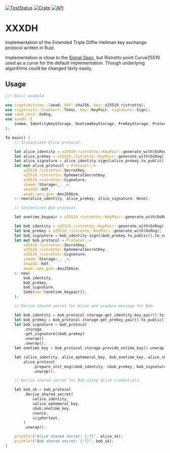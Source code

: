 [![TestStatus](https://github.com/alexyer/xxxdh/actions/workflows/rust_test.yml/badge.svg?event=push)](https://github.com/alexyer/xxxdh/actions)
[![Crate](https://img.shields.io/crates/v/xxxdh.svg)](https://crates.io/crates/xxxdh)
[![API](https://docs.rs/xxxdh/badge.svg)](https://docs.rs/xxxdh)
# XXXDH
Implementation of the Extended Triple Diffie-Hellman key exchange protocol written in Rust.

Implementation is close to the [Signal Spec](https://signal.org/docs/specifications/x3dh/), but Ristretto point Curve25519 used as a *curve* for the default implementation. Though underlying algorithms could be changed fairly easily.

## Usage

```rust
//! Basic example.

use cryptimitives::{aead, kdf::sha256, key::x25519_ristretto};
use cryptraits::{convert::ToVec, key::KeyPair, signature::Sign};
use rand_core::OsRng;
use xxxdh::{
    inmem, IdentityKeyStorage, OnetimeKeyStorage, PreKeyStorage, Protocol, SignatureStorage,
};

fn main() {
    // Instantiate Alice protocol.

    let alice_identity = x25519_ristretto::KeyPair::generate_with(OsRng);
    let alice_prekey = x25519_ristretto::KeyPair::generate_with(OsRng);
    let alice_signature = alice_identity.sign(&alice_prekey.to_public().to_vec());
    let mut alice_protocol = Protocol::<
        x25519_ristretto::SecretKey,
        x25519_ristretto::EphemeralSecretKey,
        x25519_ristretto::Signature,
        inmem::Storage<_, _>,
        sha256::Kdf,
        aead::aes_gcm::Aes256Gcm,
    >::new(alice_identity, alice_prekey, alice_signature, None);

    // Instantiate Bob protocol.

    let onetime_keypair = x25519_ristretto::KeyPair::generate_with(OsRng);

    let bob_identity = x25519_ristretto::KeyPair::generate_with(OsRng);
    let bob_prekey = x25519_ristretto::KeyPair::generate_with(OsRng);
    let bob_signature = bob_identity.sign(&bob_prekey.to_public().to_vec());
    let mut bob_protocol = Protocol::<
        x25519_ristretto::SecretKey,
        x25519_ristretto::EphemeralSecretKey,
        x25519_ristretto::Signature,
        inmem::Storage<_, _>,
        sha256::Kdf,
        aead::aes_gcm::Aes256Gcm,
    >::new(
        bob_identity,
        bob_prekey,
        bob_signature,
        Some(vec![onetime_keypair]),
    );

    // Derive shared secret for Alice and prepare message for Bob.

    let bob_identity = bob_protocol.storage.get_identity_key_pair().to_public();
    let bob_prekey = bob_protocol.storage.get_prekey_pair().to_public();
    let bob_signature = bob_protocol
        .storage
        .get_signature(&bob_prekey)
        .unwrap()
        .unwrap();
    let onetime_key = bob_protocol.storage.provide_ontime_key().unwrap().unwrap();

    let (alice_identity, alice_ephemeral_key, bob_onetime_key, alice_sk, nonce, ciphertext) =
        alice_protocol
            .prepare_init_msg(&bob_identity, &bob_prekey, bob_signature, onetime_key)
            .unwrap();

    // Derive shared secret for Bob using Alice credentials.

    let bob_sk = bob_protocol
        .derive_shared_secret(
            &alice_identity,
            &alice_ephemeral_key,
            &bob_onetime_key,
            &nonce,
            &ciphertext,
        )
        .unwrap();

    println!("Alice shared secret: {:?}", alice_sk);
    println!("Bob shared secret: {:?}", bob_sk);
}

```
